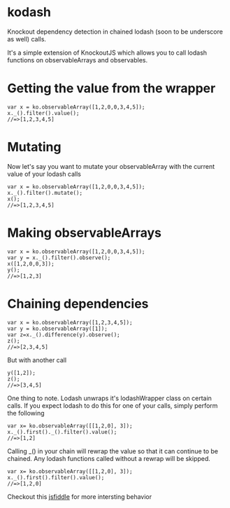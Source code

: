kodash
======

Knockout dependency detection in chained lodash (soon to be underscore as well) calls.

It's a simple extension of KnockoutJS which allows you to call lodash functions on observableArrays and observables.


Getting the value from the wrapper
==================================
```
var x = ko.observableArray([1,2,0,0,3,4,5]);
x._().filter().value();
//=>[1,2,3,4,5]
```


Mutating
========
Now let's say you want to mutate your observableArray
with the current value of your lodash calls

```
var x = ko.observableArray([1,2,0,0,3,4,5]);
x._().filter().mutate();
x();
//=>[1,2,3,4,5]
```
Making observableArrays
==================
```
var x = ko.observableArray([1,2,0,0,3,4,5]);
var y = x._().filter().observe();
x([1,2,0,0,3]);
y();
//=>[1,2,3]
```

Chaining dependencies
=====================
```
var x = ko.observableArray([1,2,3,4,5]);
var y = ko.observableArray([1]);
var z=x._().difference(y).observe();
z();
//=>[2,3,4,5]
```

But with another call
```
y([1,2]);
z();
//=>[3,4,5]
```

One thing to note. Lodash unwraps it's lodashWrapper class on certain calls. If you expect lodash to do this for one of your calls, simply perform the following

```
var x= ko.observableArray([[1,2,0], 3]);
x._().first()._().filter().value();
//=>[1,2]
```

Calling _() in your chain will rewrap the value so that it can continue to be chained. Any lodash functions called without a rewrap will be skipped.
```
var x= ko.observableArray([[1,2,0], 3]);
x._().first().filter().value();
//=>[1,2,0]
```


Checkout this [jsfiddle](http://jsfiddle.net/FZek4/154/) for more intersting behavior
